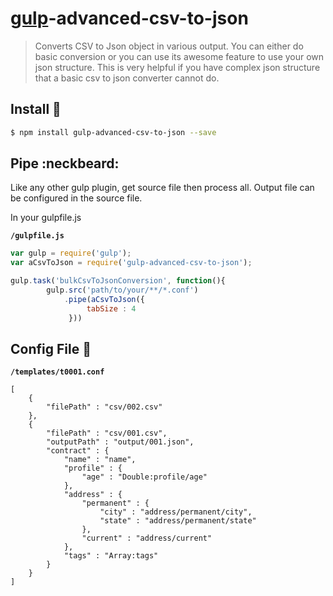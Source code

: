# [gulp](http://gulpjs.com)-advanced-csv-to-json

>Converts CSV to Json object in various output. You can either do basic conversion or you can use its awesome feature
 to use your own json structure.
> This is very helpful if you have complex json structure that a basic csv to json converter cannot do.

Install :traffic_light:
-------

```bash
$ npm install gulp-advanced-csv-to-json --save
```

## Pipe :neckbeard:

Like any other gulp plugin, get source file then process all. Output file can be configured in the source file.

In your gulpfile.js

**`/gulpfile.js`**


```javascript
var gulp = require('gulp');
var aCsvToJson = require('gulp-advanced-csv-to-json');

gulp.task('bulkCsvToJsonConversion', function(){
        gulp.src('path/to/your/**/*.conf')
            .pipe(aCsvToJson({
                 tabSize : 4
             }))
```

## Config File :page_facing_up:

**`/templates/t0001.conf`**

```
[
    {
        "filePath" : "csv/002.csv"
    },
    {
        "filePath" : "csv/001.csv",
        "outputPath" : "output/001.json",
        "contract" : {
            "name" : "name",
            "profile" : {
                "age" : "Double:profile/age"
            },
            "address" : {
                "permanent" : {
                    "city" : "address/permanent/city",
                    "state" : "address/permanent/state"
                },
                "current" : "address/current"
            },
            "tags" : "Array:tags"
        }
    }
]
```
